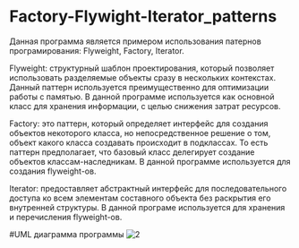 # Factory-Flywight-Iterator_patterns
Данная программа является примером использования патернов програмирования: Flyweight, Factory, Iterator.

Flyweight: структурный шаблон проектирования, который позволяет использовать разделяемые объекты сразу в нескольких контекстах. Данный паттерн используется преимущественно для оптимизации работы с памятью. В данной программе используется как основной класс для хранения информации, с целью снижения затрат ресурсов.

Factory: это паттерн, который определяет интерфейс для создания объектов некоторого класса, но непосредственное решение о том, объект какого класса создавать происходит в подклассах. То есть паттерн предполагает, что базовый класс делегирует создание объектов классам-наследникам. В данной программе используется для создания flyweight-ов.

Iterator: предоставляет абстрактный интерфейс для последовательного доступа ко всем элементам составного объекта без раскрытия его внутренней структуры. В данной програме используется для хранения и перечисления flyweight-ов.

#UML диаграмма программы
![2](https://user-images.githubusercontent.com/60039663/233634180-0e4ba029-8303-4626-a7fe-0048c0da898f.png)
